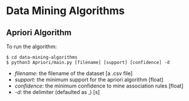 # Data Mining Algorithms
## Apriori Algorithm
To run the algorithm:

```
$ cd data-mining-algorithms
$ python3 Apriori/main.py [filename] [support] [confidence] -d
```

- _filename_: the filename of the dataset [a .csv file]
- _support_: the minimum support for the apriori algorithm [float]
- _confidence_: the minimum confidence to mine association rules [float]
- _-d_: the delimiter (defaulted as ,) [s]
